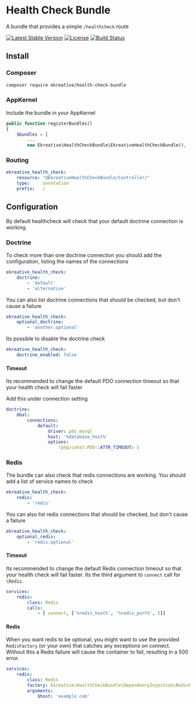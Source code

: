 # Health Check Bundle

A bundle that provides a simple `/healthcheck` route

[![Latest Stable Version](https://poser.pugx.org/ekreative/health-check-bundle/v/stable.png)](https://packagist.org/packages/ekreative/health-check-bundle)
[![License](https://poser.pugx.org/ekreative/health-check-bundle/license.png)](https://packagist.org/packages/ekreative/health-check-bundle)
[![Build Status](https://travis-ci.org/ekreative/health-check-bundle.svg?branch=master)](https://travis-ci.org/ekreative/health-check-bundle)

## Install

### Composer

```bash
composer require ekreative/health-check-bundle
```

### AppKernel

Include the bundle in your AppKernel

```php
public function registerBundles()
{
    $bundles = [
        ...
        new Ekreative\HealthCheckBundle\EkreativeHealthCheckBundle(),
```

### Routing

```yaml
ekreative_health_check:
    resource: "@EkreativeHealthCheckBundle/Controller/"
    type:     annotation
    prefix:   /
```

## Configuration

By default healthcheck will check that your default doctrine connection is working.

### Doctrine

To check more than one doctrine connection you should add the configuration, listing
the names of the connections

```yaml
ekreative_health_check:
    doctrine:
        - 'default'
        - 'alternative'
```

You can also list doctrine connections that should be checked, but don't cause a failure

```yaml
ekreative_health_check:
    optional_doctrine:
        - 'another.optional'
```

Its possible to disable the doctrine check

```yaml
ekreative_health_check:
    doctrine_enabled: false
```

#### Timeout

Its recommended to change the default PDO connection timeout so that your health
check will fail faster

Add this under connection setting

```yaml
doctrine:
    dbal:
        connections:
            default:
                driver: pdo_mysql
                host: '%database_host%'
                options:
                    !php/const:PDO::ATTR_TIMEOUT: 5
```

### Redis

The bundle can also check that redis connections are working. You should add a list of
service names to check

```yaml
ekreative_health_check:
    redis:
        - 'redis'
```

You can also list redis connections that should be checked, but don't cause a failure

```yaml
ekreative_health_check:
    optional_redis:
        - 'redis.optional'
```

#### Timeout

Its recommended to change the default Redis connection timeout so that your health
check will fail faster. Its the third argument to `connect` call for `\Redis`.

```yaml
services:
    redis:
        class: Redis
        calls:
            - [ connect, ['%redis_host%', '%redis_port%', 5]]
```

#### Redis

When you want redis to be optional, you might want to use the provided `RedisFactory`
(or your own) that catches any exceptions on connect. Without this a Redis failure will
cause the container to fail, resulting in a 500 error. 

```yaml
services:
    redis:
        class: Redis
        factory: Ekreative\HealthCheckBundle\DependencyInjection\RedisFactory::get
        arguments:
            $host: 'example.com'
```
